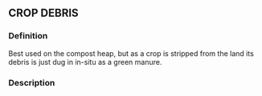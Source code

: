 ## CROP DEBRIS
### Definition
Best used on the compost heap, but as a crop is stripped from the land its debris is just dug in in-situ as a green manure.

### Description
